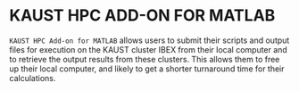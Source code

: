 KAUST HPC ADD-ON FOR MATLAB
===========================

`KAUST HPC Add-on for MATLAB` allows users to submit their scripts and output files for execution
on the KAUST cluster IBEX from their local computer and to retrieve the 
output results from these clusters. This allows them to free up their local computer,
and likely to get a shorter turnaround time for their calculations.
